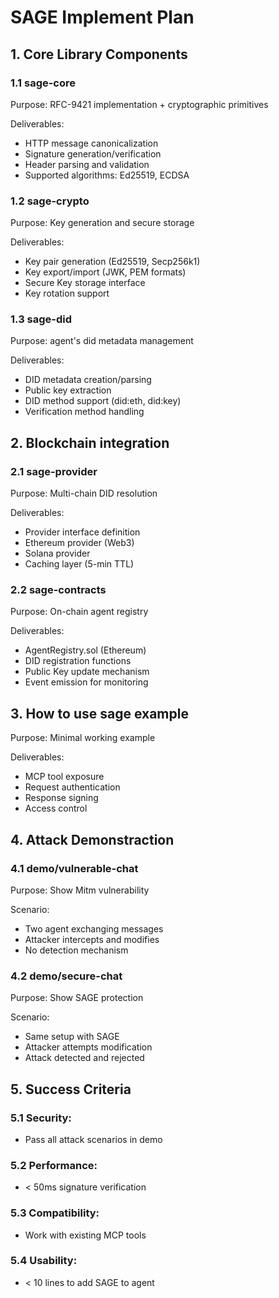 # SAGE Implement Plan

## 1. Core Library Components
### 1.1 sage-core
Purpose: RFC-9421 implementation + cryptographic primitives

Deliverables:
- HTTP message canonicalization
- Signature generation/verification
- Header parsing and validation
- Supported algorithms: Ed25519, ECDSA

### 1.2 sage-crypto
Purpose: Key generation and secure storage

Deliverables:
- Key pair generation (Ed25519, Secp256k1)
- Key export/import (JWK, PEM formats)
- Secure Key storage interface
- Key rotation support

### 1.3 sage-did
Purpose: agent's did metadata management

Deliverables:
- DID metadata creation/parsing
- Public key extraction
- DID method support (did:eth, did:key)
- Verification method handling

## 2. Blockchain integration
### 2.1 sage-provider
Purpose: Multi-chain DID resolution

Deliverables:
- Provider interface definition
- Ethereum provider (Web3)
- Solana provider
- Caching layer (5-min TTL)

### 2.2 sage-contracts
Purpose: On-chain agent registry

Deliverables:
- AgentRegistry.sol (Ethereum)
- DID registration functions
- Public Key update mechanism
- Event emission for monitoring

## 3. How to use sage example
Purpose: Minimal working example

Deliverables:
- MCP tool exposure
- Request authentication
- Response signing
- Access control

## 4. Attack Demonstraction
### 4.1 demo/vulnerable-chat
Purpose: Show Mitm vulnerability

Scenario:
- Two agent exchanging messages
- Attacker intercepts and modifies
- No detection mechanism

### 4.2 demo/secure-chat
Purpose: Show SAGE protection

Scenario:
- Same setup with SAGE
- Attacker attempts modification
- Attack detected and rejected

## 5. Success Criteria
### 5.1 Security:
- Pass all attack scenarios in demo
### 5.2 Performance:
- < 50ms signature verification
### 5.3 Compatibility:
- Work with existing MCP tools
### 5.4 Usability:
- < 10 lines to add SAGE to agent
